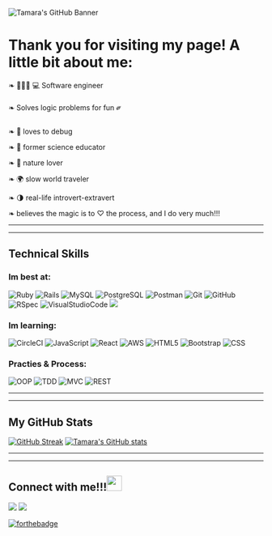 ![Tamara's GitHub Banner](https://user-images.githubusercontent.com/67713820/189742376-48e84a13-a7ad-4bc3-bf5f-b55175ea0aed.jpeg)

<h1>Thank you for visiting my page! A little bit about me:</h1>

  ❧ 👩🏽‍🔬 💻 Software engineer
  
  ❧ Solves logic problems for fun ༗

  ❧ 🐞 loves to debug 
  
  ❧ 🔬 former science educator 
  
  ❧ 🌱 nature lover
  
  ❧ 🌍 slow world traveler
  
  ❧ 🌗 real-life introvert-extravert 
  
  ❧ believes the magic is to ♡ the process, and I do very much!!!
  
 ---
 ---
## Technical Skills

### Im best at:

<p align="left">
<img alt="Ruby" src="https://img.shields.io/badge/Ruby-CC342D?style=for-the-badge&logo=ruby&logoColor=white"/>
<img alt="Rails" src="https://img.shields.io/badge/rails-%23CC0000.svg?style=for-the-badge&logo=ruby-on-rails&logoColor=white" /> 
<img alt="MySQL" src="https://img.shields.io/badge/MySQL-00000F?style=for-the-badge&logo=mysql&logoColor=white" /> 
<img alt="PostgreSQL" src="https://img.shields.io/badge/PostgreSQL-316192?style=for-the-badge&logo=postgresql&logoColor=white" />
<img alt="Postman" src="https://img.shields.io/badge/Postman-FF6C37?style=for-the-badge&logo=postman&logoColor=white" /> 
<img alt="Git" src="https://img.shields.io/badge/GIT-E44C30?style=for-the-badge&logo=git&logoColor=white"/>
<img alt="GitHub" src="https://img.shields.io/badge/GitHub%20-%2320232a.svg?&style=for-the-badge&logo=GitHub&logoColor=%23EFF7FF" />
<img alt="RSpec" src="https://img.shields.io/badge/RSpec-CC342D?style=for-the-badge&logo=RubyGems&logoColor=white" /> 
<img alt="VisualStudioCode" src="https://img.shields.io/badge/Visual_Studio_Code-0078D4?style=for-the-badge&logo=visual%20studio%20code&logoColor=white"/>
<img atl="Heroku" src="https://img.shields.io/badge/Heroku-430098?style=for-the-badge&logo=heroku&logoColor=white"/ >
</p>

### Im learning:
<p align="left">
<img alt="CircleCI" src="https://img.shields.io/badge/circleci-343434?style=for-the-badge&logo=circleci&logoColor=white" />
<img alt="JavaScript" src="https://img.shields.io/badge/JavaScript-F7DF1E?style=for-the-badge&logo=javascript&logoColor=black" />
<img alt="React" src="https://img.shields.io/badge/React-20232A?style=for-the-badge&logo=react&logoColor=61DAFB" />
<img alt="AWS" src="https://img.shields.io/badge/Amazon_AWS-232F3E?style=for-the-badge&logo=amazon-aws&logoColor=white" />
<img alt="HTML5" src="https://img.shields.io/badge/HTML5-E34F26?style=for-the-badge&logo=html5&logoColor=white" />
<img alt="Bootstrap" src="https://img.shields.io/badge/Bootstrap-563D7C?style=for-the-badge&logo=bootstrap&logoColor=white" />
<img alt="CSS" src="https://img.shields.io/badge/CSS3-1572B6?style=for-the-badge&logo=css3&logoColor=white" />
</p>


### Practies & Process:
![OOP](https://user-images.githubusercontent.com/64919819/113648808-77684300-964a-11eb-8575-05aeaa946a6f.png)
![TDD](https://user-images.githubusercontent.com/64919819/113648827-7f27e780-964a-11eb-8f9e-dfdc2ed077c5.png)
![MVC](https://user-images.githubusercontent.com/64919819/113648848-8949e600-964a-11eb-833f-91872b6f3fe0.png)
![REST](https://user-images.githubusercontent.com/64919819/113648856-8ea73080-964a-11eb-8e85-6f580a54eaca.png)


---
---

## My GitHub Stats
[![GitHub Streak](https://github-readme-streak-stats.herokuapp.com?user=wanderlust-create&theme=github-dark-blue&date_format=M%20j%5B%2C%20Y%5D)](https://git.io/streak-stats)
[![Tamara's GitHub stats](https://github-readme-stats.vercel.app/api?username=wanderlust-create)](https://github.com/wanderlust-create/github-readme-stats)


---
---
<h2>Connect with me!!!<img src="https://raw.githubusercontent.com/MartinHeinz/MartinHeinz/master/wave.gif" width="30px" height="30px" /></h2>
  <a target="_blank"href="https://www.linkedin.com/in/tamara-dowis/"><img src="https://img.shields.io/badge/linkedin-%230077B5.svg?&style=for-the-badge&logo=linkedin&logoColor=white" /></a>
  <a href="mailto:tamara.dowis@gmail.com?subject=Message%20From%20my%20Github"><img src="https://img.shields.io/badge/gmail-%23D14836.svg?&style=for-the-badge&logo=gmail&logoColor=white" /></a>
  
  [![forthebadge](http://forthebadge.com/images/badges/built-with-love.svg)](http://forthebadge.com)
